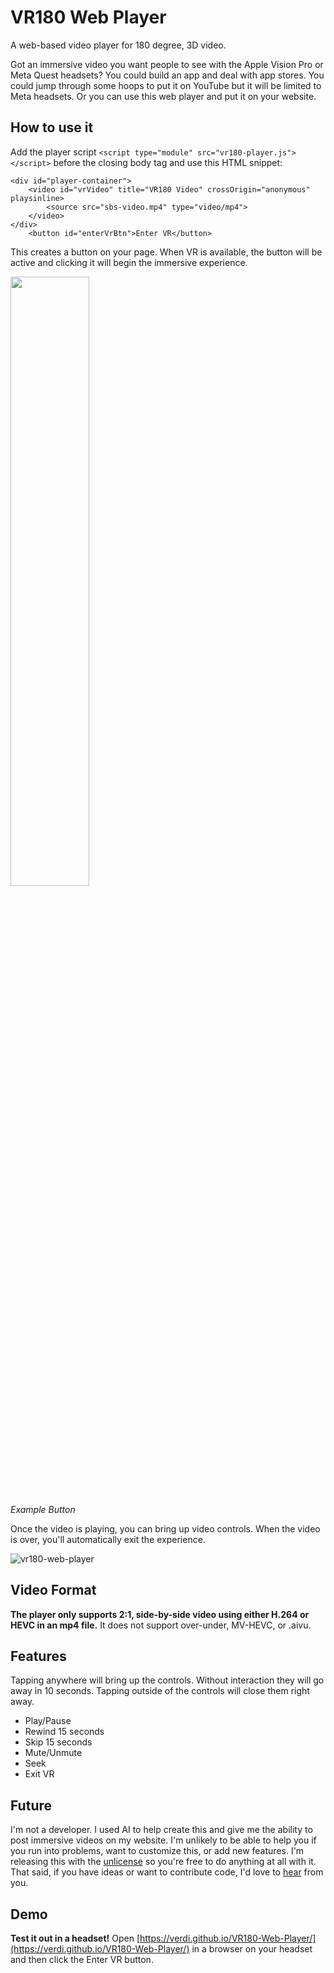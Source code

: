 # VR180 Web Player
A web-based video player for 180 degree, 3D video.

Got an immersive video you want people to see with the Apple Vision Pro or Meta Quest headsets? You could build an app and deal with app stores. You could jump through some hoops to put it on YouTube but it will be limited to Meta headsets. Or you can use this web player and put it on your website.

## How to use it
Add the player script `<script type="module" src="vr180-player.js"></script>` before the closing body tag and use this HTML snippet: 
```
<div id="player-container">
	<video id="vrVideo" title="VR180 Video" crossOrigin="anonymous" playsinline>
		<source src="sbs-video.mp4" type="video/mp4">
	</video>
</div>
	<button id="enterVrBtn">Enter VR</button>
```
This creates a button on your page. When VR is available, the button will be active and clicking it will begin the immersive experience. 

<img src="https://github.com/user-attachments/assets/05db6208-6d42-48fa-a0da-55de41f35e6d" width=50%>

*Example Button*

Once the video is playing, you can bring up video controls. When the video is over, you'll automatically exit the experience.

![vr180-web-player](https://github.com/user-attachments/assets/ac86dba9-add9-462e-9590-26abc5f20912)

## Video Format
**The player only supports 2:1, side-by-side video using either H.264 or HEVC in an mp4 file.** It does not support over-under, MV-HEVC, or .aivu.

## Features
Tapping anywhere will bring up the controls. Without interaction they will go away in 10 seconds. Tapping outside of the controls will close them right away.
- Play/Pause
- Rewind 15 seconds
- Skip 15 seconds
- Mute/Unmute
- Seek
- Exit VR

## Future
I'm not a developer. I used AI to help create this and give me the ability to post immersive videos on my website. I'm unlikely to be able to help you if you run into problems, want to customize this, or add new features. I'm releasing this with the [unlicense](https://unlicense.org/) so you're free to do anything at all with it. That said, if you have ideas or want to contribute code, I'd love to [hear](mailto:hello@michaelverdi.com) from you.

## Demo
**Test it out in a headset!**
Open [https://verdi.github.io/VR180-Web-Player/](https://verdi.github.io/VR180-Web-Player/) in a browser on your headset and then click the Enter VR button.
